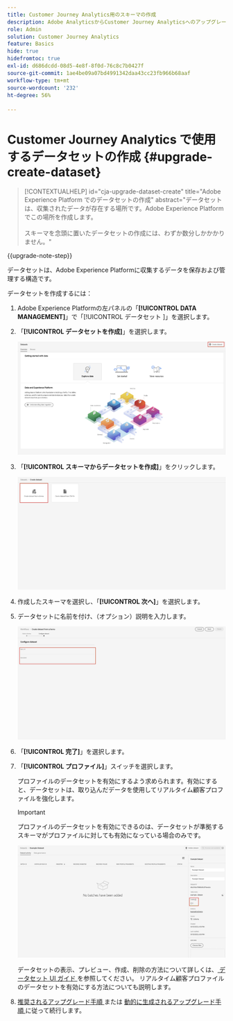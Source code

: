 ```yaml
---
title: Customer Journey Analytics用のスキーマの作成
description: Adobe AnalyticsからCustomer Journey Analyticsへのアップグレード時に推奨されるパスについて説明します
role: Admin
solution: Customer Journey Analytics
feature: Basics
hide: true
hidefromtoc: true
exl-id: d686dcdd-08d5-4e8f-8f0d-76c8c7b0427f
source-git-commit: 1ae4be09a07bd4991342daa43cc23fb966b68aaf
workflow-type: tm+mt
source-wordcount: '232'
ht-degree: 56%

---
```


# Customer Journey Analytics で使用するデータセットの作成 {#upgrade-create-dataset}

<!-- markdownlint-disable MD034 -->

>[!CONTEXTUALHELP]
>id="cja-upgrade-dataset-create"
>title="Adobe Experience Platform でのデータセットの作成"
>abstract="データセットは、収集されたデータが存在する場所です。Adobe Experience Platform でこの場所を作成します。<br><br>スキーマを念頭に置いたデータセットの作成には、わずか数分しかかかりません。"

<!-- markdownlint-enable MD034 -->

{{upgrade-note-step}}

<!-- Should we single source this instead of duplicate it? The following steps were copied from: /help/data-ingestion/aepwebsdk.md-->

データセットは、Adobe Experience Platformに収集するデータを保存および管理する構造です。

データセットを作成するには：

1. Adobe Experience Platformの左パネルの「**[!UICONTROL DATA MANAGEMENT]**」で「[!UICONTROL  データセット ]」を選択します。

1. 「**[!UICONTROL データセットを作成]**」を選択します。

   ![データセットの作成](assets/create-dataset.png)

1. 「**[!UICONTROL スキーマからデータセットを作成]**」をクリックします。

   ![スキーマからのデータセットの作成](assets/create-dataset-from-schema.png)

1. 作成したスキーマを選択し、「**[!UICONTROL 次へ]**」を選択します。

1. データセットに名前を付け、（オプション）説明を入力します。

   ![名前データセット](assets/name-your-datatest.png)

1. 「**[!UICONTROL 完了]**」を選択します。

1. 「**[!UICONTROL プロファイル]**」スイッチを選択します。

   プロファイルのデータセットを有効にするよう求められます。有効にすると、データセットは、取り込んだデータを使用してリアルタイム顧客プロファイルを強化します。

   >[!IMPORTANT]
   >
   >    プロファイルのデータセットを有効にできるのは、データセットが準拠するスキーマがプロファイルに対しても有効になっている場合のみです。

   ![プロファイルでスキーマを有効にする](assets/aepwebsdk-dataset-profile.png)

   データセットの表示、プレビュー、作成、削除の方法について詳しくは、[ データセット UI ガイド ](https://experienceleague.adobe.com/docs/experience-platform/catalog/datasets/user-guide.html?lang=ja) を参照してください。 リアルタイム顧客プロファイルのデータセットを有効にする方法についても説明します。

1. [ 推奨されるアップグレード手順 ](/help/getting-started/cja-upgrade/cja-upgrade-recommendations.md#recommended-upgrade-steps-for-most-organizations) または [ 動的に生成されるアップグレード手順 ](https://gigazelle.github.io/cja-ttv/) に従って続行します。
